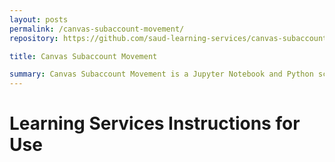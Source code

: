 ```yaml
---
layout: posts
permalink: /canvas-subaccount-movement/
repository: https://github.com/saud-learning-services/canvas-subaccount-movement

title: Canvas Subaccount Movement

summary: Canvas Subaccount Movement is a Jupyter Notebook and Python script that moves any Sauder course into a specific Canvas sub-account. Upon providing the necessary input, the script will locate the appropriate sub-account, migrate the course to it, and produce a CSV file detailing the courses and the sub-accounts.
---
```


# Learning Services Instructions for Use

